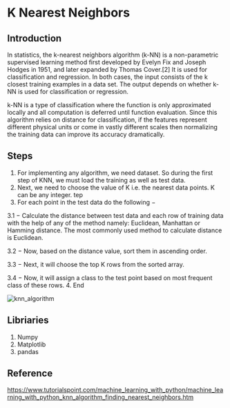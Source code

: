# K Nearest Neighbors #

## Introduction ##

In statistics, the k-nearest neighbors algorithm (k-NN) is a non-parametric supervised learning method first developed by Evelyn Fix and Joseph Hodges in 1951, and later expanded by Thomas Cover.[2] It is used for classification and regression. In both cases, the input consists of the k closest training examples in a data set. The output depends on whether k-NN is used for classification or regression.

k-NN is a type of classification where the function is only approximated locally and all computation is deferred until function evaluation. Since this algorithm relies on distance for classification, if the features represent different physical units or come in vastly different scales then normalizing the training data can improve its accuracy dramatically.

## Steps ##
1. For implementing any algorithm, we need dataset. So during the first step of KNN, we must load the training as well as test data.
2. Next, we need to choose the value of K i.e. the nearest data points. K can be any integer.
tep 
3. For each point in the test data do the following −

  3.1 − Calculate the distance between test data and each row of training data with the help of any of the method namely: Euclidean, Manhattan or Hamming     distance. The most commonly used method to calculate distance is Euclidean.

  3.2 − Now, based on the distance value, sort them in ascending order.

  3.3 − Next, it will choose the top K rows from the sorted array.

  3.4 − Now, it will assign a class to the test point based on most frequent class of these rows.
 4. End

![knn_algorithm](https://user-images.githubusercontent.com/98185045/167072306-c49c3aa8-9b25-47f9-9f25-05e818b892cf.jpg)

## Libriaries ##
1. Numpy
2. Matplotlib
3. pandas

## Reference ##

https://www.tutorialspoint.com/machine_learning_with_python/machine_learning_with_python_knn_algorithm_finding_nearest_neighbors.htm

